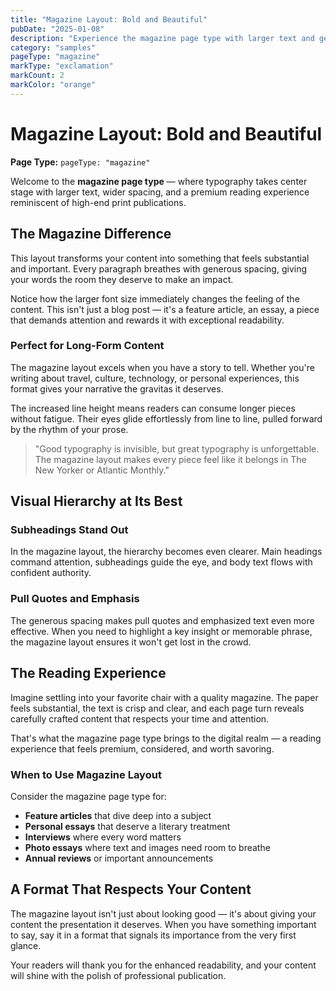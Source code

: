 ```yaml
---
title: "Magazine Layout: Bold and Beautiful"
pubDate: "2025-01-08"
description: "Experience the magazine page type with larger text and generous spacing"
category: "samples"
pageType: "magazine"
markType: "exclamation"
markCount: 2
markColor: "orange"
---
```


# Magazine Layout: Bold and Beautiful

**Page Type:** `pageType: "magazine"`

Welcome to the **magazine page type** — where typography takes center stage with larger text, wider spacing, and a premium reading experience reminiscent of high-end print publications.

## The Magazine Difference

This layout transforms your content into something that feels substantial and important. Every paragraph breathes with generous spacing, giving your words the room they deserve to make an impact.

Notice how the larger font size immediately changes the feeling of the content. This isn't just a blog post — it's a feature article, an essay, a piece that demands attention and rewards it with exceptional readability.

### Perfect for Long-Form Content

The magazine layout excels when you have a story to tell. Whether you're writing about travel, culture, technology, or personal experiences, this format gives your narrative the gravitas it deserves.

The increased line height means readers can consume longer pieces without fatigue. Their eyes glide effortlessly from line to line, pulled forward by the rhythm of your prose.

> "Good typography is invisible, but great typography is unforgettable. The magazine layout makes every piece feel like it belongs in The New Yorker or Atlantic Monthly."

## Visual Hierarchy at Its Best

### Subheadings Stand Out

In the magazine layout, the hierarchy becomes even clearer. Main headings command attention, subheadings guide the eye, and body text flows with confident authority.

### Pull Quotes and Emphasis

The generous spacing makes pull quotes and emphasized text even more effective. When you need to highlight a key insight or memorable phrase, the magazine layout ensures it won't get lost in the crowd.

## The Reading Experience

Imagine settling into your favorite chair with a quality magazine. The paper feels substantial, the text is crisp and clear, and each page turn reveals carefully crafted content that respects your time and attention.

That's what the magazine page type brings to the digital realm — a reading experience that feels premium, considered, and worth savoring.

### When to Use Magazine Layout

Consider the magazine page type for:

- **Feature articles** that dive deep into a subject
- **Personal essays** that deserve a literary treatment
- **Interviews** where every word matters
- **Photo essays** where text and images need room to breathe
- **Annual reviews** or important announcements

## A Format That Respects Your Content

The magazine layout isn't just about looking good — it's about giving your content the presentation it deserves. When you have something important to say, say it in a format that signals its importance from the very first glance.

Your readers will thank you for the enhanced readability, and your content will shine with the polish of professional publication.